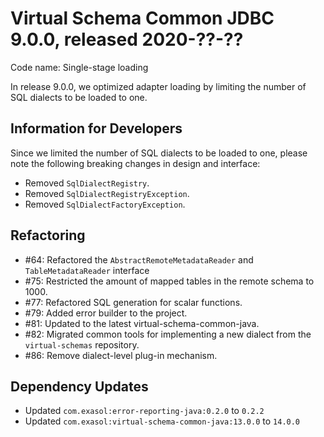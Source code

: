 # Virtual Schema Common JDBC 9.0.0, released 2020-??-??

Code name: Single-stage loading

In release 9.0.0, we optimized adapter loading by limiting the number of SQL dialects to be loaded to one.

## Information for Developers

Since we limited the number of SQL dialects to be loaded to one, please note the following breaking changes in
design and interface:

* Removed `SqlDialectRegistry`.
* Removed `SqlDialectRegistryException`.
* Removed `SqlDialectFactoryException`.

## Refactoring

* #64: Refactored the `AbstractRemoteMetadataReader` and `TableMetadataReader` interface
* #75: Restricted the amount of mapped tables in the remote schema to 1000.
* #77: Refactored SQL generation for scalar functions.
* #79: Added error builder to the project.
* #81: Updated to the latest virtual-schema-common-java.
* #82: Migrated common tools for implementing a new dialect from the `virtual-schemas` repository.
* #86: Remove dialect-level plug-in mechanism.

## Dependency Updates

* Updated `com.exasol:error-reporting-java:0.2.0` to `0.2.2`
* Updated `com.exasol:virtual-schema-common-java:13.0.0` to `14.0.0`
